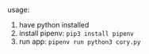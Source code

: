 usage: 
1. have python installed
2. install pipenv: `pip3 install pipenv`
3. run app: `pipenv run python3 cory.py`

